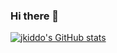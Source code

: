 ### Hi there 👋

[![jkiddo's GitHub stats](https://github-readme-stats.vercel.app/api?username=jkiddo&show_icons=true&theme=dark)](https://github.com/anuraghazra/github-readme-stats)
<!--
**jkiddo/jkiddo** is a ✨ _special_ ✨ repository because its `README.md` (this file) appears on your GitHub profile.

Here are some ideas to get you started:

- 🔭 I’m currently working on ...
- 🌱 I’m currently learning ...
- 👯 I’m looking to collaborate on ...
- 🤔 I’m looking for help with ...
- 💬 Ask me about ...
- 📫 How to reach me: ...
- 😄 Pronouns: ...
- ⚡ Fun fact: ...
-->
